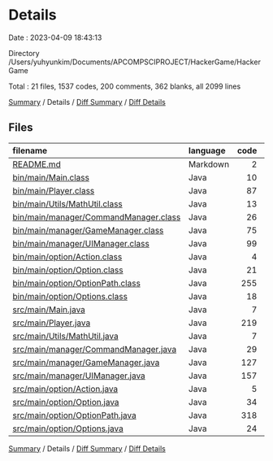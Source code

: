 # Details

Date : 2023-04-09 18:43:13

Directory /Users/yuhyunkim/Documents/APCOMPSCIPROJECT/HackerGame/HackerGame

Total : 21 files,  1537 codes, 200 comments, 362 blanks, all 2099 lines

[Summary](results.md) / Details / [Diff Summary](diff.md) / [Diff Details](diff-details.md)

## Files
| filename | language | code | comment | blank | total |
| :--- | :--- | ---: | ---: | ---: | ---: |
| [README.md](/README.md) | Markdown | 2 | 0 | 1 | 3 |
| [bin/main/Main.class](/bin/main/Main.class) | Java | 10 | 0 | 0 | 10 |
| [bin/main/Player.class](/bin/main/Player.class) | Java | 87 | 10 | 0 | 97 |
| [bin/main/Utils/MathUtil.class](/bin/main/Utils/MathUtil.class) | Java | 13 | 0 | 0 | 13 |
| [bin/main/manager/CommandManager.class](/bin/main/manager/CommandManager.class) | Java | 26 | 0 | 0 | 26 |
| [bin/main/manager/GameManager.class](/bin/main/manager/GameManager.class) | Java | 75 | 0 | 1 | 76 |
| [bin/main/manager/UIManager.class](/bin/main/manager/UIManager.class) | Java | 99 | 0 | 3 | 102 |
| [bin/main/option/Action.class](/bin/main/option/Action.class) | Java | 4 | 0 | 1 | 5 |
| [bin/main/option/Option.class](/bin/main/option/Option.class) | Java | 21 | 0 | 0 | 21 |
| [bin/main/option/OptionPath.class](/bin/main/option/OptionPath.class) | Java | 255 | 108 | 1 | 364 |
| [bin/main/option/Options.class](/bin/main/option/Options.class) | Java | 18 | 0 | 0 | 18 |
| [src/main/Main.java](/src/main/Main.java) | Java | 7 | 0 | 3 | 10 |
| [src/main/Player.java](/src/main/Player.java) | Java | 219 | 1 | 72 | 292 |
| [src/main/Utils/MathUtil.java](/src/main/Utils/MathUtil.java) | Java | 7 | 0 | 2 | 9 |
| [src/main/manager/CommandManager.java](/src/main/manager/CommandManager.java) | Java | 29 | 0 | 9 | 38 |
| [src/main/manager/GameManager.java](/src/main/manager/GameManager.java) | Java | 127 | 0 | 44 | 171 |
| [src/main/manager/UIManager.java](/src/main/manager/UIManager.java) | Java | 157 | 2 | 48 | 207 |
| [src/main/option/Action.java](/src/main/option/Action.java) | Java | 5 | 0 | 2 | 7 |
| [src/main/option/Option.java](/src/main/option/Option.java) | Java | 34 | 0 | 8 | 42 |
| [src/main/option/OptionPath.java](/src/main/option/OptionPath.java) | Java | 318 | 79 | 159 | 556 |
| [src/main/option/Options.java](/src/main/option/Options.java) | Java | 24 | 0 | 8 | 32 |

[Summary](results.md) / Details / [Diff Summary](diff.md) / [Diff Details](diff-details.md)
